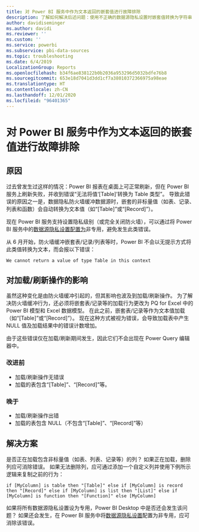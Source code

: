 ```yaml
---
title: 对 Power BI 服务中作为文本返回的嵌套值进行故障排除
description: 了解如何解决后述问题：使用不正确的数据源隐私设置时嵌套值转换为字符串
author: davidiseminger
ms.author: davidi
ms.reviewer: ''
ms.custom: ''
ms.service: powerbi
ms.subservice: pbi-data-sources
ms.topic: troubleshooting
ms.date: 6/4/2019
LocalizationGroup: Reports
ms.openlocfilehash: b34f6ae838122b0b2036a953296d5032bdfe76b8
ms.sourcegitcommit: 653e18d7041d3dd1cf7a38010372366975a98eae
ms.translationtype: HT
ms.contentlocale: zh-CN
ms.lasthandoff: 12/01/2020
ms.locfileid: "96401365"
---
```

# <a name="troubleshooting-nested-values-returned-as-text-in-power-bi-service"></a>对 Power BI 服务中作为文本返回的嵌套值进行故障排除

## <a name="cause"></a>原因

过去曾发生过这样的情况：Power BI 报表在桌面上可正常刷新，但在 Power BI 服务上刷新失败，并收到错误“无法将值‘[Table]’转换为 Table 类型”。 导致此错误的原因之一是，数据隐私防火墙缓冲数据源时，嵌套的非标量值（如表、记录、列表和函数）会自动转换为文本值（如“[Table]”或“[Record]”）。

现在 Power BI 服务支持设置隐私级别（或完全关闭防火墙），可以通过将 Power BI 服务中的[数据源隐私设置配置为](https://powerbi.microsoft.com/blog/privacy-levels-for-cloud-data-sources/)非专用，避免发生此类错误。

从 6 月开始，防火墙缓冲嵌套表/记录/列表等时，Power BI 不会以无提示方式将此类值转换为文本，而会报以下错误： 

`We cannot return a value of type Table in this context`

## <a name="effect-on-loadrefresh"></a>对加载/刷新操作的影响

虽然这种变化是由防火墙缓冲引起的，但其影响也波及到加载/刷新操作。 为了解决防火墙缓冲行为，还必须将嵌套表/记录等的加载行为更改为 PQ for Excel 中的 Power BI 模型和 Excel 数据模型。 在此之前，嵌套表/记录等作为文本值加载（如“[Table]”或“[Record]”）。 现在这种方式被视为错误，会导致加载表中产生 NULL 值及加载结果中的错误计数增加。

由于这些错误仅在加载/刷新期间发生，因此它们不会出现在 Power Query 编辑器中。

### <a name="before"></a>改进前

- 加载/刷新操作无错误
- 加载的表包含“[Table]”、“[Record]”等。
 

### <a name="after"></a>晚于

- 加载/刷新操作出错
- 加载的表包含 NULL（不包含“[Table]”、“[Record]”等）
 

## <a name="resolution"></a>解决方案

是否正在加载包含非标量值（如表、列表、记录等）的列？
如果正在加载，删除列应可消除错误。
如果无法删除列，应可通过添加一个自定义列并使用下例所示逻辑来复制之前的行为：

`if [MyColumn] is table then "[Table]" else if [MyColumn] is record then "[Record]" else if [MyColumn] is list then "[List]" else if [MyColumn] is function then "[Function]" else [MyColumn]`

如果将所有数据源隐私设置设为专用，Power BI Desktop 中是否还会发生该问题？
如果还会发生，在 Power BI 服务中将[数据源隐私设置](https://powerbi.microsoft.com/blog/privacy-levels-for-cloud-data-sources/)配置为非专用，应可消除该错误。
